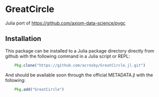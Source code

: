 # GreatCircle

Julia port of https://github.com/axiom-data-science/pygc

## Installation

This package can be installed to a Julia package directory directly from github with the following command in a Julia script or REPL:

```julia
    Pkg.clone("https://github.com/acrosby/GreatCircle.jl.git")
```

And should be available soon through the official METADATA.jl with the following:

```julia
    Pkg.add("GreatCircle")
```
